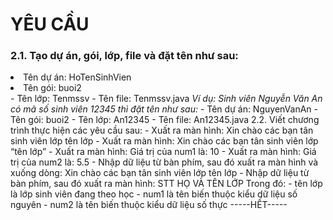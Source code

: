 <h1>YÊU CẦU</h1>
<h3>2.1. Tạo dự án, gói, lớp, file và đặt tên như sau:</h3>
<li>Tên dự án: HoTenSinhVien</li>
<li>Tên gói: buoi2</li>
- Tên lớp: Tenmssv
- Tên file: Tenmssv.java
<i>Ví dụ: Sinh viên Nguyễn Văn An có mã số sinh viên 12345 thì đặt tên như sau:</i>
- Tên dự án: NguyenVanAn
- Tên gói: buoi2
- Tên lớp: An12345
- Tên file: An12345.java
2.2. Viết chương trình thực hiện các yêu cầu sau:
- Xuất ra màn hình: Xin chào các bạn tân sinh viên lớp tên lớp
- Xuất ra màn hình: Xin chào các bạn tân sinh viên lớp “tên lớp”
- Xuất ra màn hình: Giá trị của num1 là: 10
- Xuất ra màn hình: Giá trị của num2 là: 5.5
- Nhập dữ liệu từ bàn phím, sau đó xuất ra màn hình và xuống dòng: 
Xin chào các bạn tân sinh viên
lớp tên lớp
- Nhập dữ liệu từ bàn phím, sau đó xuất ra màn hình:
STT		HỌ VÀ TÊN		LỚP 
Trong đó: 
- tên lớp là lớp sinh viên đang theo học
- num1 là tên biến thuộc kiểu dữ liệu số nguyên
- num2 là tên biến thuộc kiểu dữ liệu số thực
-----HẾT-----


